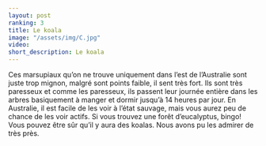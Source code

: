 ```yaml
---
layout: post
ranking: 3
title: Le koala
image: "/assets/img/C.jpg"
video:
short_description: Le koala
---
```


Ces marsupiaux qu’on ne trouve uniquement dans l’est de l’Australie sont juste trop mignon, malgré sont points faible, il sent très fort. Ils sont très paresseux et comme les paresseux, ils passent leur journée entière dans les arbres basiquement à manger et dormir jusqu’à 14 heures par jour. En Australie, il est facile de les voir à l’état sauvage, mais vous aurez peu de chance de les voir actifs. Si vous trouvez une forêt d’eucalyptus, bingo! Vous pouvez être sûr qu’il y aura des koalas. Nous avons pu les admirer de très près.
